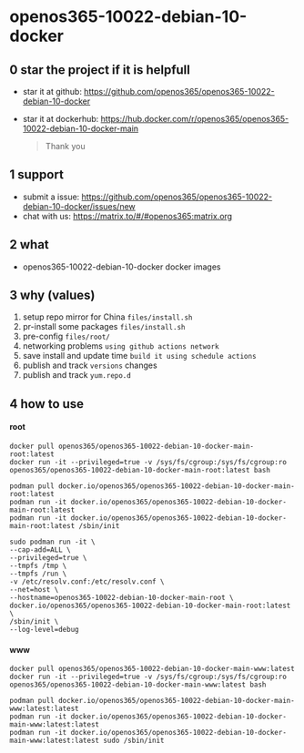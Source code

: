# openos365-10022-debian-10-docker

## 0 star the project if it is helpfull

* star it at github: https://github.com/openos365/openos365-10022-debian-10-docker
* star it at dockerhub: https://hub.docker.com/r/openos365/openos365-10022-debian-10-docker-main

  > Thank you

## 1 support

* submit a issue: https://github.com/openos365/openos365-10022-debian-10-docker/issues/new
* chat with us: https://matrix.to/#/#openos365:matrix.org

## 2 what

* openos365-10022-debian-10-docker docker images
  
## 3 why (values)

1. setup repo mirror for China `files/install.sh`
1. pr-install some packages `files/install.sh`
1. pre-config `files/root/`
1. networking problems `using github actions network`
1. save install and update time `build it using schedule actions`
1. publish and track `versions` changes
1. publish and track `yum.repo.d`

## 4 how to use

#### root
```
docker pull openos365/openos365-10022-debian-10-docker-main-root:latest
docker run -it --privileged=true -v /sys/fs/cgroup:/sys/fs/cgroup:ro openos365/openos365-10022-debian-10-docker-main-root:latest bash

podman pull docker.io/openos365/openos365-10022-debian-10-docker-main-root:latest
podman run -it docker.io/openos365/openos365-10022-debian-10-docker-main-root:latest
podman run -it docker.io/openos365/openos365-10022-debian-10-docker-main-root:latest /sbin/init

sudo podman run -it \
--cap-add=ALL \
--privileged=true \
--tmpfs /tmp \
--tmpfs /run \
-v /etc/resolv.conf:/etc/resolv.conf \
--net=host \
--hostname=openos365-10022-debian-10-docker-main-root \
docker.io/openos365/openos365-10022-debian-10-docker-main-root:latest \
/sbin/init \
--log-level=debug

```
#### www

```
docker pull openos365/openos365-10022-debian-10-docker-main-www:latest
docker run -it --privileged=true -v /sys/fs/cgroup:/sys/fs/cgroup:ro openos365/openos365-10022-debian-10-docker-main-www:latest bash

podman pull docker.io/openos365/openos365-10022-debian-10-docker-main-www:latest:latest
podman run -it docker.io/openos365/openos365-10022-debian-10-docker-main-www:latest:latest
podman run -it docker.io/openos365/openos365-10022-debian-10-docker-main-www:latest:latest sudo /sbin/init
```
